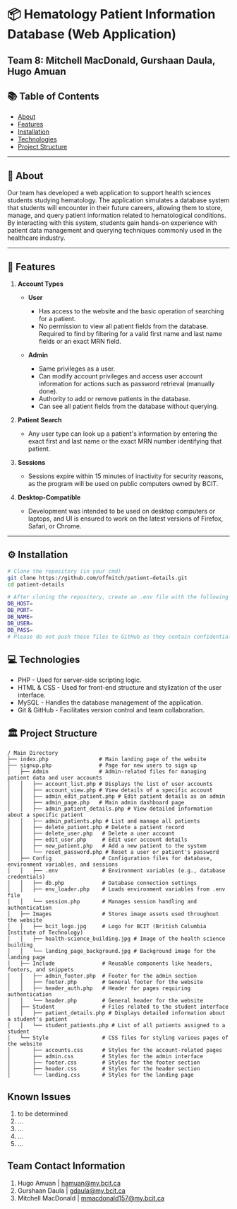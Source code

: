 # 📦 Hematology Patient Information Database (Web Application)
Team 8: Mitchell MacDonald, Gurshaan Daula, Hugo Amuan
---

## 📚 Table of Contents

- [About](#about)
- [Features](#features)
- [Installation](#installation)
- [Technologies](#technologies)
- [Project Structure](#project-structure)

---

## 🧠 About

Our team has developed a web application to support health sciences students studying hematology. The application simulates a database system that students will encounter in their future careers, allowing them to store, manage, and query patient information related to hematological conditions. By interacting with this system, students gain hands-on experience with patient data management and querying techniques commonly used in the healthcare industry.

---

## 🚀 Features

1. **Account Types**
   - **User**  
     - Has access to the website and the basic operation of searching for a patient.
     - No permission to view all patient fields from the database. Required to find by filtering for a valid first name and last name fields or an exact MRN field.
     
   - **Admin**  
     - Same privileges as a user.
     - Can modify account privileges and access user account information for actions such as password retrieval (manually done).
     - Authority to add or remove patients in the database.
     - Can see all patient fields from the database without querying.

2. **Patient Search**  
   - Any user type can look up a patient's information by entering the exact first and last name or the exact MRN number identifying that patient.

3. **Sessions**  
   - Sessions expire within 15 minutes of inactivity for security reasons, as the program will be used on public computers owned by BCIT.

4. **Desktop-Compatible**  
   - Development was intended to be used on desktop computers or laptops, and UI is ensured to work on the latest versions of Firefox, Safari, or Chrome.

---

## ⚙️ Installation

```bash
# Clone the repository (in your cmd)
git clone https://github.com/offmitch/patient-details.git
cd patient-details

# After cloning the repository, create an .env file with the following variables:
DB_HOST=
DB_PORT=
DB_NAME=
DB_USER=
DB_PASS=
# Please do not push these files to GitHub as they contain confidential information.
```

## 💻 Technologies
* PHP - Used for server-side scripting logic.
* HTML & CSS - Used for front-end structure and stylization of the user interface.
* MySQL - Handles the database management of the application.
* Git & GitHub - Facilitates version control and team collaboration.

## 🏛️ Project Structure
```
/ Main Directory
├── index.php                # Main landing page of the website
├── signup.php               # Page for new users to sign up
│   ├── Admin                # Admin-related files for managing patient data and user accounts
│   │   ├── account_list.php # Displays the list of user accounts
│   │   ├── account_view.php # View details of a specific account
│   │   ├── admin_edit_patient.php # Edit patient details as an admin
│   │   ├── admin_page.php   # Main admin dashboard page
│   │   ├── admin_patient_details.php # View detailed information about a specific patient
│   │   ├── admin_patients.php # List and manage all patients
│   │   ├── delete_patient.php # Delete a patient record
│   │   ├── delete_user.php   # Delete a user account
│   │   ├── edit_user.php     # Edit user account details
│   │   ├── new_patient.php   # Add a new patient to the system
│   │   └── reset_password.php # Reset a user or patient's password
│   ├── Config                # Configuration files for database, environment variables, and sessions
│   │   ├── .env              # Environment variables (e.g., database credentials)
│   │   ├── db.php            # Database connection settings
│   │   ├── env_loader.php    # Loads environment variables from .env file
│   │   └── session.php       # Manages session handling and authentication
│   ├── Images                # Stores image assets used throughout the website
│   │   ├── bcit_logo.jpg     # Logo for BCIT (British Columbia Institute of Technology)
│   │   ├── health-science_building.jpg # Image of the health science building
│   │   └── landing_page_background.jpg # Background image for the landing page
│   ├── Include               # Reusable components like headers, footers, and snippets
│   │   ├── admin_footer.php  # Footer for the admin section
│   │   ├── footer.php        # General footer for the website
│   │   ├── header_auth.php   # Header for pages requiring authentication
│   │   └── header.php        # General header for the website
│   ├── Student               # Files related to the student interface
│   │   ├── patient_details.php # Displays detailed information about a student's patient
│   │   └── student_patients.php # List of all patients assigned to a student
│   └── Style                 # CSS files for styling various pages of the website
│       ├── accounts.css      # Styles for the account-related pages
│       ├── admin.css         # Styles for the admin interface
│       ├── footer.css        # Styles for the footer section
│       ├── header.css        # Styles for the header section
│       └── landing.css       # Styles for the landing page
```
## Known Issues
1. to be determined
2. ...
3. ...
4. ...
5. ...

## Team Contact Information
1) Hugo Amuan | hamuan@my.bcit.ca
2) Gurshaan Daula | gdaula@my.bcit.ca
3) Mitchell MacDonald | mmacdonald157@my.bcit.ca
